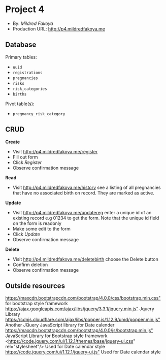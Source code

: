 # Project 4
+ By: *Mildred Fakoya*
+ Production URL: <http://p4.mildredfakoya.me>

## Database

Primary tables:
  + `uuid`
  + `registrations`
  + `pregnancies`
  + `risks`
  + `risk_categories`
  + `births`
  
Pivot table(s):
  + `pregnancy_risk_category`


## CRUD
__Create__
  + Visit <http://p4.mildredfakoya.me/register>
  + Fill out form
  + Click *Register*
  + Observe confirmation message
  
__Read__
  + Visit <http://p4.mildredfakoya.me/history> see a listing of all pregnancies that have no associated birth on record. They are marked as active.
  
__Update__
  + Visit <http://p4.mildredfakoya.me/updatereg> enter a unique id of an existing record e.g 01234 to get the form. Note that the unique id field on the form is readonly
  + Make some edit to the form
  + Click *Update*
  + Observe confirmation message
  
__Delete__
  + Visit <http://p4.mildredfakoya.me/deletebirth> choose the Delete button
  + Confirm deletion
  + Observe confirmation message

## Outside resources
<https://maxcdn.bootstrapcdn.com/bootstrap/4.0.0/css/bootstrap.min.css"> for bootstrap style framework
<https://ajax.googleapis.com/ajax/libs/jquery/3.3.1/jquery.min.js"> Jquery Library
<https://cdnjs.cloudflare.com/ajax/libs/popper.js/1.12.9/umd/popper.min.js"> Another JQuery JavaScript library for Date calender
<https://maxcdn.bootstrapcdn.com/bootstrap/4.0.0/js/bootstrap.min.js"> JavaScript Library for Bootstrap style framework
<https://code.jquery.com/ui/1.12.1/themes/base/jquery-ui.css" rel="stylesheet"/> Used for Date calendar style
<https://code.jquery.com/ui/1.12.1/jquery-ui.js"> Used for Date calendar style
<script>

## Code style divergences
*I like to try things differently. So for this project, i didn't refer to the style quide as it is a sub-part of a large project that i found difficult to redevelop in part using a framework. *

## Notes for instructor
*The welcome page will give directions on how to use*

